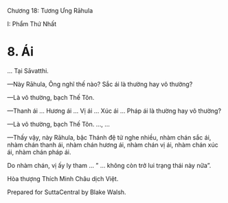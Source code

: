  

Chương 18: Tương Ưng Rāhula

I: Phẩm Thứ Nhất

# 8\. Ái

… Tại Sāvatthi.

—Này Rāhula, Ông nghĩ thế nào? Sắc ái là thường hay vô thường?

—Là vô thường, bạch Thế Tôn.

—Thanh ái … Hương ái … Vị ái … Xúc ái … Pháp ái là thường hay vô thường?

—Là vô thường, bạch Thế Tôn. …, …

—Thấy vậy, này Rāhula, bậc Thánh đệ tử nghe nhiều, nhàm chán sắc ái, nhàm chán thanh ái, nhàm chán hương ái, nhàm chán vị ái, nhàm chán xúc ái, nhàm chán pháp ái.

Do nhàm chán, vị ấy ly tham … ” … không còn trở lui trạng thái này nữa”.

Hòa thượng Thích Minh Châu dịch Việt.

Prepared for SuttaCentral by Blake Walsh.